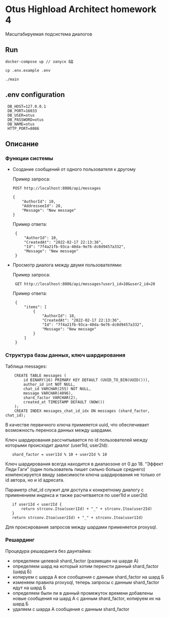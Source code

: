 # Otus Highload Architect homework 4

Масштабируемая подсистема диалогов

## Run

    docker-compose up // запуск БД

    cp .env.example .env

    ./main

## .env configuration

     DB_HOST=127.0.0.1
     DB_PORT=16033
     DB_USER=otus
     DB_PASSWORD=otus
     DB_NAME=otus
     HTTP_PORT=8086


## Описание

### Функции системы

- Создание сообщений от одного пользователя к другому

  Пример запроса:

      POST http://localhost:8086/api/messages
      
      {
          "AuthorId": 10,
          "AddresseeId": 20,
          "Message": "New message"
      }

  Пример ответа:
      
       {
           "AuthorId": 10,
           "CreatedAt": "2022-02-17 22:13:36",
           "Id": "7f4a21fb-93ca-40da-9e76-dc0d9457a332",
           "Message": "New message"
       }      

- Просмотр диалога между двумя пользователями:
   
   Пример запроса:

       GET http://localhost:8086/api/messages?user1_id=10&user2_id=20    

   Пример ответа:

       {
           "items": [
               {
                   "AuthorId": 10,
                   "CreatedAt": "2022-02-17 22:13:36",
                   "Id": "7f4a21fb-93ca-40da-9e76-dc0d9457a332",
                   "Message": "New message"
               }
           ]
       }

### Структура базы данных, ключ шардирования

   Таблица messages:
   
        CREATE TABLE messages (
            id BINARY(16) PRIMARY KEY DEFAULT (UUID_TO_BIN(UUID())),
            author_id int NOT NULL,
            chat_id VARCHAR(255) NOT NULL,
            message VARCHAR(4096),
            shard_factor VARCHAR(2),
            created_at TIMESTAMP DEFAULT (NOW())
        );
        CREATE INDEX messages_chat_id_idx ON messages (shard_factor, chat_id);

   В качестве первичного ключа примеяется uuid, что обеспечивает возможность переноса данных между шардами.

   Ключ шардирования рассчитывается по id пользователей между которыми происходит диалог (user1Id, user2Id):
   
       shard_factor = user1Id % 10 + user2Id % 10

   Ключ шардирования всегда находится в диапаозоне от 0 до 18.
   “Эффект Леди Гаги” (один пользователь пишет сильно больше среднего) компенсируется ввиду зависимости ключа шардирования не только от id автора, но и id адресата.
   
   Параметр chat_id служит для доступа к конкретному диалогу с применением индекса и также расчитвается по user1Id и user2Id:
   
       if user1Id < user2Id {
 		   return strconv.Itoa(user1Id) + "_" + strconv.Itoa(user2Id)
       }
       return strconv.Itoa(user2Id) + "_" + strconv.Itoa(user1Id)

   Для проксирования запросов между шардами применяется proxysql.

### Решардинг

   Процедура решардинга без даунтайма:
   - определяем целевой shard_factor (размещен на шарде А)
   - определяем шард на который хотим перенсти данный shard_factor (шард Б)
   - копируем с шарда А все сообщения с данным shard_factor на шард Б
   - изменяем правила proxysql, теперь запросы с данным shard_factor идут на шард Б
   - определяем были ли в данный промежуток времени добавлены новые сообщения на шард А с данным shard_factor, копируем их на шард Б
   - удаляем с шарда А сообщения с данным shard_factor
   